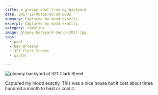 ```yaml
---
title: a gloomy shot from my backyard
date: 2017-12-05T16:00:00.000Z
summary: Captured my mood exactly.
excerpt: Captured my mood exactly.
category: timeline
image: gloomy-backyard-dec-5-2017.jpg
tags:
  - post 
  - New Orleans
  - 321 Clark Street
  - winter

---
```


![gloomy backyard at 321 Clark Street](/static/img/timeline/gloomy-backyard-dec-5-2017.jpg "gloomy backyard at 321 Clark Street")

Captured my mood exactly. This was a nice house but it cost about three hundred a month to heat or cool it.